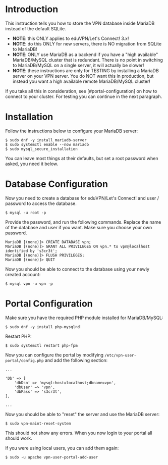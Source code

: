 # Introduction

This instruction tells you how to store the VPN database inside MariaDB instead
of the default SQLite.

* **NOTE**: this ONLY applies to eduVPN/Let's Connect! 3.x!
* **NOTE**: do this ONLY for new servers, there is NO migration from SQLite to
MariaDB!
* **NOTE**: ONLY use MariaDB as a backend if you have a "high available" 
MariaDB/MySQL cluster that is redundant. There is no point in switching to 
MariaDB/MySQL on a single server, it will actually be slower!
* **NOTE**: these instructions are only for TESTING by installing a MariaDB 
server on your VPN server. You do NOT want this in production, but instead you
want a high available remote MariaDB/MySQL cluster!

If you take all this in consideration, see [#portal-configuration] on how to
connect to your cluster. For testing you can continue in the next paragraph.

# Installation

Follow the instructions below to configure your MariaDB server:

```
$ sudo dnf -y install mariadb-server
$ sudo systemctl enable --now mariadb
$ sudo mysql_secure_installation
```

You can leave most things at their defaults, but set a root password when 
asked, you need it below.

# Database Configuration

Now you need to create a database for eduVPN/Let's Connect! and user / password 
to access the database.

```
$ mysql -u root -p
```

Provide the password, and run the following commands. Replace the name of the
database and user if you want. Make sure you choose your own password.

```
MariaDB [(none)]> CREATE DATABASE vpn;
MariaDB [(none)]> GRANT ALL PRIVILEGES ON vpn.* to vpn@localhost identified by 's3cr3t';
MariaDB [(none)]> FLUSH PRIVILEGES;
MariaDB [(none)]> QUIT
```

Now you should be able to connect to the database using your newly created 
account:

```
$ mysql vpn -u vpn -p
```

# Portal Configuration

Make sure you have the required PHP module installed for MariaDB/MySQL:

```
$ sudo dnf -y install php-mysqlnd
```

Restart PHP:

```
$ sudo systemctl restart php-fpm
```

Now you can configure the portal by modifying 
`/etc/vpn-user-portal/config.php` and add the following section:

```
...

'Db' => [
	'dbDsn' => 'mysql:host=localhost;dbname=vpn',
	'dbUser' => 'vpn',
	'dbPass' => 's3cr3t',
],

...
```

Now you should be able to "reset" the server and use the MariaDB server:

```
$ sudo vpn-maint-reset-system
```

This should not show any errors. When you now login to your portal all should
work. 

If you were using local users, you can add them again:

```
$ sudo -u apache vpn-user-portal-add-user
```
